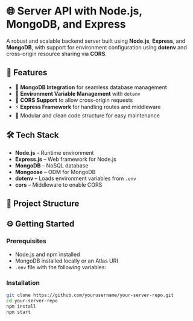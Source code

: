# 🌐 Server API with Node.js, MongoDB, and Express

A robust and scalable backend server built using **Node.js**, **Express**, and **MongoDB**, with support for environment configuration using **dotenv** and cross-origin resource sharing via **CORS**.

## 🚀 Features

- 🌿 **MongoDB Integration** for seamless database management
- 🔐 **Environment Variable Management** with `dotenv`
- 🔄 **CORS Support** to allow cross-origin requests
- ⚡ **Express Framework** for handling routes and middleware
- 🧩 Modular and clean code structure for easy maintenance

## 🛠️ Tech Stack

- **Node.js** – Runtime environment
- **Express.js** – Web framework for Node.js
- **MongoDB** – NoSQL database
- **Mongoose** – ODM for MongoDB
- **dotenv** – Loads environment variables from `.env`
- **cors** – Middleware to enable CORS

## 📁 Project Structure



## ⚙️ Getting Started

### Prerequisites

- Node.js and npm installed
- MongoDB installed locally or an Atlas URI
- `.env` file with the following variables:


### Installation

```bash
git clone https://github.com/yourusername/your-server-repo.git
cd your-server-repo
npm install
npm start
